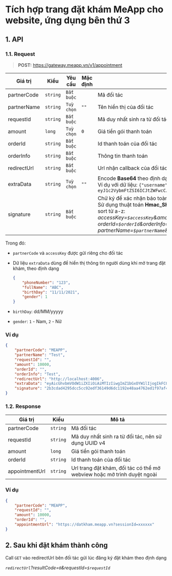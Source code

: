 # Tích hợp trang đặt khám MeApp cho website, ứng dụng bên thứ 3

## 1. API

### 1.1. Request
> **POST:** https://gateway.meapp.vn/v1/appointment

| Giá trị | Kiểu | Yêu cầu | Mặc định | Mô tả |
| --- | --- | --- | --- | --- |
partnerCode | `string` | `Bắt buộc` | | Mã đối tác
partnerName | `string` | `Tuỳ chọn` | `""` | Tên hiển thị của đối tác
requestId | `string` | `Bắt buộc` | | Mã duy nhất sinh ra từ đối tác, nên sử dụng UUID v4
amount | `long` | `Tuỳ chọn` | `0` | Giá tiền gói thanh toán
orderId | `string` | `Bắt buộc` | | Id thanh toán của đối tác
orderInfo | `string` | `Bắt buộc` | | Thông tin thanh toán
redirectUrl | `string` | `Bắt buộc` | | Url nhận callback của đối tác, dùng để nhận kết quả đặt khám thành công
extraData | `string` | `Tuỳ chọn` | `""` | Encode **Base64** theo định dạng Json: `{"key": "value"}` <br>Ví dụ với dữ liệu: `{"username": "meapp"}` thì data extraData: `eyJ1c2VybmFtZSI6ICJtZWFwcCJ9`
signature | `string` | `Bắt buộc` | | Chữ ký để xác nhận bảo toàn dữ liệu. <br>Sử dụng thuật toán **Hmac_SHA256** với data phía trên theo định dạng được sort từ a-z:<br> *accessKey=`$accessKey`&amount=`$amount`&extraData=`$extraData`&<br>orderId=`$orderId`&orderInfo=`$orderInfo`&partnerCode=`$partnerCode`&<br>partnerName=`$partnerName`&redirectUrl=`$redirectUrl`&requestId=`$requestId`*

Trong đó: 
* `partnerCode` và `accessKey` được gửi riêng cho đối tác
* Dữ liệu `extraData` dùng để hiển thị thông tin người dùng khi mở trang đặt khám, theo định dạng

    ```json
    { 
        "phoneNumber": "123", 
        "fullName": "ABC", 
        "birthDay": "11/11/2021", 
        "gender": 1 
    }
    ``` 
* `birthDay`: dd/MM/yyyyy
* `gender`: `1` - Nam, `2` - Nữ

### Ví dụ
```json
{
    "partnerCode": "MEAPP",
    "partnerName": "Test",
    "requestId": "",
    "amount": 10000,
    "orderId": "",
    "orderInfo": "Test",
    "redirectUrl": "http://localhost:4006",
    "extraData": "eyAicGhvbmVOdW1iZXIiOiAiMTIzIiwgImZ1bGxOYW1lIjogIkFCQyIsICJiaXJ0aERheSI6ICIyNC8xMS8yMDIxIiwgImdlbmRlciI6IDEgfQ",
    "signature": "2b3cdad4295dcc5cc92edf36149d6dc1192e48aa4762ed1f97af40906763571e"
}
```

### 1.2. Response

| Giá trị | Kiểu | Mô tả |
| --- | --- | --- |
partnerCode | `string` | Mã đối tác
requestId | `string` | Mã duy nhất sinh ra từ đối tác, nên sử dụng UUID v4
amount | `long` | Giá tiền gói thanh toán
orderId | `string` | Id thanh toán của đối tác
appointmentUrl | `string` | Url trang đặt khám, đối tác có thể mở webview hoặc mở trình duyệt ngoài

### Ví dụ
```json
{
    "partnerCode": "MEAPP",
    "requestId": "",
    "amount": 10000,
    "orderId": "",
    "appointmentUrl": "https://datkham.meapp.vn?sessionId=xxxxxx"
}
```

## 2. Sau khi đặt khám thành công

Call `GET` vào redirectUrl bên đối tác gửi lúc đăng ký đặt khám theo định dạng

*`redirectUrl`?resultCode=`0`&requestId=`$requestId`*

